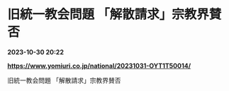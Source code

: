 # 旧統一教会問題 「解散請求」宗教界賛否

**2023-10-30 20:22**

**https://www.yomiuri.co.jp/national/20231031-OYT1T50014/**

旧統一教会問題 「解散請求」宗教界賛否